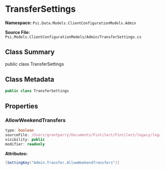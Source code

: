 # TransferSettings

**Namespace:** `Psi.Data.Models.ClientConfigurationModels.Admin`

**Source File:** `Psi.Models.ClientConfigurationModels/Admin/TransferSettings.cs`

## Class Summary

public class TransferSettings

## Class Metadata

```typescript
public class TransferSettings
```

## Properties

### AllowWeekendTransfers

```typescript
type: boolean
sourceFile: /Users/grantparry/Documents/Fintilect/Fintilect/legacy/legacy-apis/Psi.Models.ClientConfigurationModels/Admin/TransferSettings.cs
visibility: public
modifier: readonly
```

**Attributes:**
```csharp
[SettingKey("Admin.Transfer.AllowWeekendTransfers")]
```
